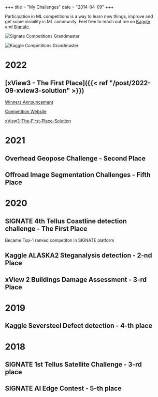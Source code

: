 +++
title = "My Challenges"
date = "2014-04-09"
+++

Participation in ML competitions is a way to learn new things, improve and get some visibility in ML community.
Feel free to reach out me on [Kaggle](https://www.kaggle.com/bloodaxe) and [Signate](https://signate.jp/users/25647).

![Signate Competitions Grandmaster](/images/tier-01.png)

![Kaggle Competitions Grandmaster](/images/grandmaster@192.png)

# 2022

## [xView3 - The First Place]({{< ref "/post/2022-09-xview3-solution" >}})

[Winners Announcement](https://globalfishingwatch.org/press-release/xview3-winners-announced/)

[Competition Website](https://iuu.xview.us/)

<i class="fa-brands fa-github"></i> [xView3-The-First-Place-Solution](https://github.com/BloodAxe/xView3-The-First-Place-Solution)

# 2021

## Overhead Geopose Challenge - Second Place

## Offroad Image Segmentation Challenges - Fifth Place


# 2020

## SIGNATE 4th Tellus Coastline detection challenge - The First Place

Became Top-1 ranked competiton in SIGNATE platform


## Kaggle ALASKA2 Steganalysis detection - 2-nd Place


## xView 2 Buildings Damage Assessment - 3-rd Place


# 2019

## Kaggle Seversteel Defect detection - 4-th place

# 2018 

## SIGNATE 1st Tellus Satellite Challenge - 3-rd place

## SIGNATE AI Edge Contest - 5-th place